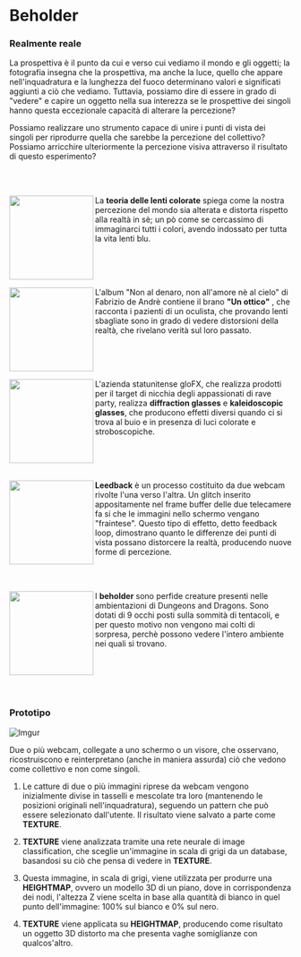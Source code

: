 # Beholder #

### Realmente reale ###

La prospettiva è il punto da cui e verso cui vediamo il mondo e gli oggetti; la fotografia insegna che la prospettiva, ma anche la luce, quello che appare nell'inquadratura e la lunghezza del fuoco determinano valori e significati aggiunti a ciò che vediamo. Tuttavia, possiamo dire di essere in grado di "vedere" e capire un oggetto nella sua interezza se le prospettive dei singoli hanno questa eccezionale capacità di alterare la percezione?

Possiamo realizzare uno strumento capace di unire i punti di vista dei singoli per riprodurre quella che sarebbe la percezione del collettivo? Possiamo arricchire ulteriormente la percezione visiva attraverso il risultato di questo esperimento?

<br/><br/>

<img align="left" width="150" height="150" src="https://i.imgur.com/FVv1M4Z.jpg?1"> La **teoria delle lenti colorate** spiega come la nostra percezione del mondo sia alterata e distorta rispetto alla realtà in sè; un pò come se cercassimo di immaginarci tutti i colori, avendo indossato per tutta la vita lenti blu.

<br/><br/><br/>

<img align="left" width="150" height="150" src="https://i.imgur.com/eyy5Bt6.jpg?1"> L'album "Non al denaro, non all'amore nè al cielo" di Fabrizio de Andrè contiene il brano **"Un ottico"** , che racconta i pazienti di un oculista, che provando lenti sbagliate sono in grado di vedere distorsioni della realtà, che rivelano verità sul loro passato.

<br/><br/><br/>

<img align="left" width="150" height="150" src="https://i.imgur.com/kfc8mF0.jpg?1"> L'azienda statunitense gloFX, che realizza prodotti per il target di nicchia degli appassionati di rave party, realizza **diffraction glasses** e **kaleidoscopic glasses**, che producono effetti diversi quando ci si trova al buio e in presenza di luci colorate e stroboscopiche.

<br/><br/><br/>

<img align="left" width="150" height="150" src="https://i.imgur.com/lHahyng.jpg">**Leedback** è un processo costituito da due webcam rivolte l'una verso l'altra. Un glitch inserito appositamente nel frame buffer delle due telecamere fa si che le immagini nello schermo vengano "fraintese". Questo tipo di effetto, detto feedback loop, dimostrano quanto le differenze dei punti di vista possano distorcere la realtà, producendo nuove forme di percezione.

<br/><br/>

<img align="left" width="150" height="150" src="https://i.imgur.com/a89KehF.jpg?1"> I **beholder** sono perfide creature presenti nelle ambientazioni di Dungeons and Dragons. Sono dotati di 9 occhi posti sulla sommità di tentacoli, e per questo motivo non vengono mai colti di sorpresa, perchè possono vedere l'intero ambiente nei quali si trovano.

<br/><br/><br/><br/>


### Prototipo ###

![Imgur](https://i.imgur.com/ajectdI.jpg?1)

Due o più webcam, collegate a uno schermo o un visore, che osservano, ricostruiscono e reinterpretano (anche in maniera assurda) ciò che vedono come collettivo e non come singoli.

1. Le catture di due o più immagini riprese da webcam vengono inizialmente divise in tasselli e mescolate tra loro (mantenendo le posizioni originali nell'inquadratura), seguendo un pattern che può essere selezionato dall'utente. Il risultato viene salvato a parte come **TEXTURE**.

2. **TEXTURE** viene analizzata tramite una rete neurale di image classification, che sceglie un'immagine in scala di grigi da un database, basandosi su ciò che pensa di vedere in **TEXTURE**. 

3. Questa immagine, in scala di grigi, viene utilizzata per produrre una **HEIGHTMAP**, ovvero un modello 3D di un piano, dove in corrispondenza dei nodi, l'altezza Z viene scelta in base alla quantità di bianco in quel punto dell'immagine: 100% sul bianco e 0% sul nero.

4. **TEXTURE** viene applicata su **HEIGHTMAP**, producendo come risultato un oggetto 3D distorto ma che presenta vaghe somiglianze con qualcos'altro. 
